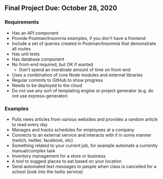 ## Final Project Due: October 28, 2020 

### Requirements

- Has an API component
- Provide Postman/Insomnia examples, if you don't have a frontend
- Include a set of queries created in Postman/Insomnia that demonstrate all routes
- Has unit tests
- Has database component
- No front-end required, but OK if wanted
  - Don't spend an inordinate amount of time on front-end
- Uses a combination of core Node modules and external libraries
- Regular commits to GitHub to show progress
- Needs to be deployed to the cloud
- Do not use any sort of templating engine or project generator (e.g. do not use express-generator)

### Examples

- Pulls news articles from various websites and provides a random article to read every day
- Manages and tracks schedules for employees at a company
- Connects to an external service and interacts with it in some manner (twitch, twitter, facebook, etc)
- Something related to your current job, for example automate a currently manual/complex task
- Inventory management for a store or business
- A tool to suggest places to eat based on your location
- Send automated text messages to people when class is cancelled for a school (look into the twilio service)
